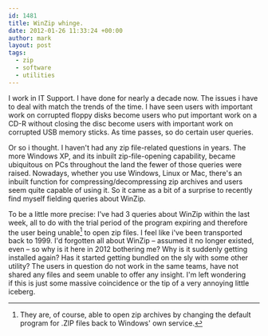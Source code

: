 ```yaml
---
id: 1481
title: WinZip whinge.
date: 2012-01-26 11:33:24 +00:00
author: mark
layout: post
tags:
  - zip
  - software
  - utilities
---
```

I work in IT Support. I have done for nearly a decade now. The issues i have to deal with match the trends of the time. I have seen users with important work on corrupted floppy disks become users who put important work on a CD-R without closing the disc become users with important work on corrupted USB memory sticks. As time passes, so do certain user queries.

Or so i thought. I haven't had any zip file-related questions in years. The more Windows XP, and its inbuilt zip-file-opening capability, became ubiquitous on PCs throughout the land the fewer of those queries were raised. Nowadays, whether you use Windows, Linux or Mac, there's an inbuilt function for compressing/decompressing zip archives and users seem quite capable of using it. So it came as a bit of a surprise to recently find myself fielding queries about WinZip.

To be a little more precise: I've had 3 queries about WinZip within the last week, all to do with the trial period of the program expiring and therefore the user being unable[^fn-able] to open zip files. I feel like i've been transported back to 1999. I'd forgotten all about WinZip &#8211; assumed it no longer existed, even &#8211; so why is it here in 2012 bothering me? Why is it suddenly getting installed again? Has it started getting bundled on the sly with some other utility? The users in question do not work in the same teams, have not shared any files and seem unable to offer any insight. I'm left wondering if this is just some massive coincidence or the tip of a very annoying little iceberg.

[^fn-able]: They are, of course, able to open zip archives by changing the default program for .ZIP files back to Windows' own service.
